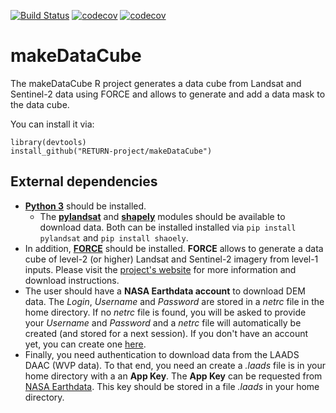 [![Build Status](https://travis-ci.com/RETURN-project/makeDataCube.svg?branch=master&status=started)](https://travis-ci.com/github/RETURN-project/makeDataCube)
[![codecov](https://codecov.io/gh/RETURN-project/makeDataCube/graph/badge.svg)](https://codecov.io/gh/RETURN-project/makeDataCube)
[![codecov](https://img.shields.io/badge/lifecycle-experimental-orange.svg)](https://www.tidyverse.org/lifecycle/)

# makeDataCube
The makeDataCube R project generates a data cube from Landsat and Sentinel-2 data using FORCE and allows to generate and add a data mask to the data cube.

You can install it via:
```
library(devtools)
install_github("RETURN-project/makeDataCube")
```
## External dependencies
- [**Python 3**](https://www.python.org/downloads/) should be installed.
  - The [**pylandsat**](https://pypi.org/project/pylandsat/) and [**shapely**](https://pypi.org/project/Shapely/) modules should be available to download data. Both can be installed installed via `pip install pylandsat` and `pip install shaoely`.
- In addition, [**FORCE**](https://github.com/davidfrantz/force) should be installed. **FORCE** allows to generate a data cube of level-2 (or higher) Landsat and Sentinel-2 imagery from level-1 inputs. Please visit the [project's website](https://github.com/davidfrantz/force) for more information and download instructions. 
- The user should have a **NASA Earthdata account** to download DEM data. The _Login_, _Username_ and _Password_ are stored in a _netrc_ file in the home directory. If no _netrc_ file is found, you will be asked to provide your _Username_ and _Password_ and a _netrc_ file will automatically be created (and stored for a next session). If you don't have an account yet, you can create one [here](https://urs.earthdata.nasa.gov).
- Finally, you need authentication to download data from the LAADS DAAC (WVP data). To that end, you need an create a _.laads_ file is in your home directory with a an **App Key**. The **App Key** can be requested from [NASA Earthdata](https://ladsweb.modaps.eosdis.nasa.gov/tools-and-services/data-download-scripts/#requesting). This key should be stored in a file _.laads_ in your home directory.

